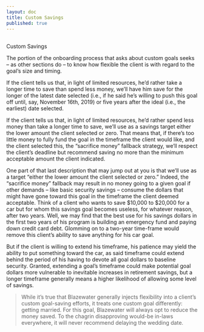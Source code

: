 ```yaml
---
layout: doc
title: Custom Savings
published: true
---
```

##

Custom Savings

The portion of the onboarding process that asks about custom goals seeks – as other sections do – to know how flexible the client is with regard to the goal’s size and timing.

If the client tells us that, in light of limited resources, he’d rather take a longer time to save than spend less money, we’ll have him save for the longer of the latest date selected (i.e., if he said he’s willing to push this goal off until, say, November 16th, 2019) or five years after the ideal (i.e., the earliest) date selected.

If the client tells us that, in light of limited resources, he’d rather spend less money than take a longer time to save, we’ll use as a savings target either the lower amount the client selected or zero. That means that, if there’s too little money to fully fund the goal in the timeframe the client would like, and the client selected this, the “sacrifice money” fallback strategy, we’ll respect the client’s deadline but recommend saving no more than the minimum acceptable amount the client indicated.

One part of that last description that may jump out at you is that we’ll use as a target “either the lower amount the client selected or zero.” Indeed, the “sacrifice money” fallback may result in no money going to a given goal if other demands – like basic security savings – consume the dollars that might have gone toward this goal in the timeframe the client deemed acceptable.
Think of a client who wants to save $10,000 to $20,000 for a car but for whom this savings goal becomes useless, for whatever reason, after two years. Well, we may find that the best use for his savings dollars in the first two years of his program is building an emergency fund and paying down credit card debt. Glomming on to a two-year time-frame would remove this client’s ability to save anything for his car goal.

But if the client is willing to extend his timeframe, his patience may yield the ability to put something toward the car, as said timeframe could extend behind the period of his having to devote all goal dollars to baseline security. Granted, extending a goal’s timeframe could make potential goal dollars more vulnerable to inevitable increases in retirement savings, but a longer timeframe generally means a higher likelihood of allowing some level of savings.

>While it’s true that Blazewater generally injects flexibility into a client’s custom goal-saving efforts, it treats one custom goal differently: getting married. For this goal, Blazewater will always opt to reduce the money saved. To the chagrin disapproving would-be in-laws everywhere, it will never recommend delaying the wedding date.